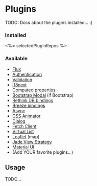 Plugins
=======

TODO: Docs about the plugins installed... :)

### Installed

<%= selectedPluginRepos %>

### Available

-	[Flux](https://github.com/tfrydrychewicz/aurelia-flux)
-	[Authentication](https://github.com/paulvanbladel/aureliauth)
-	[Validation](https://github.com/aurelia/validation)
-	[i18next](https://github.com/zewa666/aurelia-i18next)
-	[Computed properties](https://github.com/jdanyow/aurelia-computed)
-	[Bootstrap Modal](https://github.com/PWKad/aurelia-bs-modal) (if Bootstrap)
-	[Rethink DB bindings](https://github.com/kristianmandrup/aurelia-rethink-bindtable)
-	[Breeze bindings](https://github.com/jdanyow/aurelia-breeze)
-	[Async](https://github.com/jdanyow/aurelia-async)
-	[CSS Animator](https://github.com/aurelia/aurelia-animator-css)
-	[Dialog](https://github.com/gooy/aurelia-dialogs)
-	[Fetch Client](https://github.com/aurelia/fetch-client)
-	[Virtual List](https://github.com/aurelia/ui-virtualization)
-	[Leaflet](https://github.com/ceoaliongroo/aurelia-leaflet) (map)
-	[Jade View Strategy](https://github.com/Craga89/aurelia-jade-viewstrategy)
-	[Material UI](https://github.com/manuel-guilbault/aurelia-materialize)
-	(Add YOUR favorite plugins...)

Usage
-----

TODO...
